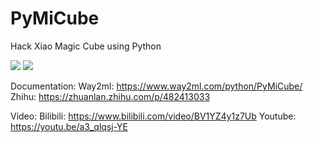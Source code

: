 # PyMiCube

Hack Xiao Magic Cube using Python

![](https://cdn.jsdelivr.net/gh/HuangJiaLian/DataBase0@master/uPic/2022_03_16_21_cube.gif)
![](https://cdn.jsdelivr.net/gh/HuangJiaLian/DataBase0@master/uPic/2022_03_16_21_player.gif)

Documentation:
Way2ml: https://www.way2ml.com/python/PyMiCube/
Zhihu: https://zhuanlan.zhihu.com/p/482413033

Video:
Bilibili: https://www.bilibili.com/video/BV1YZ4y1z7Ub
Youtube: https://youtu.be/a3_qlqsj-YE
